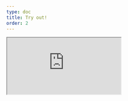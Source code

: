 ```yaml
---
type: doc
title: Try out!
order: 2
---
```


<iframe class="editor" src="https://grimoiregl.github.io/grimoire.gl-example#sphere"></iframe>
